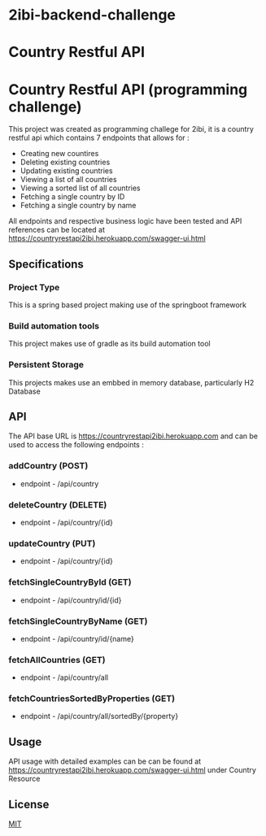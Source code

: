 # 2ibi-backend-challenge
Country Restful API 
=======

# Country Restful API (programming challenge)

This project was created as programming challege for 2ibi, it is a country restful api which contains 7 endpoints that allows for :
- Creating new countires
- Deleting existing countries
- Updating existing countries
- Viewing a list of all countries
- Viewing a sorted list of all countries
- Fetching a single country by ID 
- Fetching a single country by name

All endpoints and respective business logic have been tested and API references can be located at https://countryrestapi2ibi.herokuapp.com/swagger-ui.html

## Specifications

### Project Type
This is a spring based project making use of the springboot framework

### Build automation tools
This project makes use of gradle as its build automation tool

### Persistent Storage
This projects makes use an embbed in memory database, particularly  H2 Database


## API
The API base URL is https://countryrestapi2ibi.herokuapp.com and can be used to access the following endpoints :

### addCountry (POST)
- endpoint - /api/country

### deleteCountry (DELETE)
- endpoint - /api/country/{id}

### updateCountry (PUT)
- endpoint - /api/country/{id}

### fetchSingleCountryById (GET)
- endpoint - /api/country/id/{id}

### fetchSingleCountryByName (GET)
- endpoint - /api/country/id/{name}

### fetchAllCountries (GET)
- endpoint - /api/country/all

### fetchCountriesSortedByProperties (GET)
- endpoint - /api/country/all/sortedBy/{property}

## Usage
API usage with detailed examples can be can be found at https://countryrestapi2ibi.herokuapp.com/swagger-ui.html under Country Resource

## License
[MIT](https://choosealicense.com/licenses/mit/)
